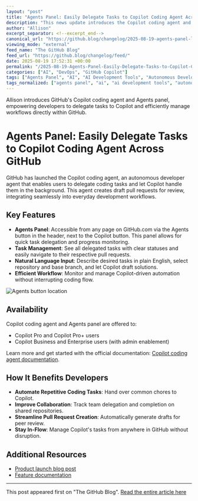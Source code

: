 ```yaml
---
layout: "post"
title: "Agents Panel: Easily Delegate Tasks to Copilot Coding Agent Across GitHub"
description: "This news update introduces the Copilot coding agent and the new Agents panel on GitHub.com, allowing developers to delegate coding tasks directly to Copilot and monitor their progress. The Agents panel streamlines workflows by letting users describe tasks in natural language, track task status, and review draft pull requests created autonomously by Copilot. Available for Copilot Pro, Pro+, Business, and Enterprise users, this feature is designed for efficient, AI-powered development management and team collaboration."
author: "Allison"
excerpt_separator: <!--excerpt_end-->
canonical_url: "https://github.blog/changelog/2025-08-19-agents-panel-launch-copilot-coding-agent-tasks-anywhere-on-github-com"
viewing_mode: "external"
feed_name: "The GitHub Blog"
feed_url: "https://github.blog/changelog/feed/"
date: 2025-08-19 17:52:31 +00:00
permalink: "/2025-08-19-Agents-Panel-Easily-Delegate-Tasks-to-Copilot-Coding-Agent-Across-GitHub.html"
categories: ["AI", "DevOps", "GitHub Copilot"]
tags: ["Agents Panel", "AI", "AI Development Tools", "Autonomous Developer Agent", "Code Review", "Copilot Business", "Copilot Coding Agent", "Copilot Enterprise", "Developer Collaboration", "DevOps", "Draft Pull Request", "GitHub", "GitHub Copilot", "Natural Language Tasks", "News", "Pro+", "Task Delegation", "Workflow Automation"]
tags_normalized: ["agents panel", "ai", "ai development tools", "autonomous developer agent", "code review", "copilot business", "copilot coding agent", "copilot enterprise", "developer collaboration", "devops", "draft pull request", "github", "github copilot", "natural language tasks", "news", "pro", "task delegation", "workflow automation"]
---
```


Allison introduces GitHub's Copilot coding agent and Agents panel, empowering developers to delegate tasks to Copilot and efficiently manage workflows directly within GitHub.<!--excerpt_end-->

# Agents Panel: Easily Delegate Tasks to Copilot Coding Agent Across GitHub

GitHub has launched the Copilot coding agent, an autonomous developer agent that enables users to delegate coding tasks and let Copilot handle them in the background. This agent creates draft pull requests for review, integrating seamlessly into everyday development workflows.

## Key Features

- **Agents Panel**: Accessible from any page on GitHub.com via the Agents button in the header, next to the Copilot button. This panel allows for quick task delegation and progress monitoring.
- **Task Management**: See all delegated tasks with clear statuses and easily navigate to their respective pull requests.
- **Natural Language Input**: Describe desired tasks in plain English, select repository and base branch, and let Copilot draft solutions.
- **Efficient Workflow**: Monitor and manage Copilot-driven automation without interrupting coding flow.

![Agents button location](https://github.com/user-attachments/assets/7ca17124-e7a6-47db-b0a9-2df4bf219b79)

## Availability

Copilot coding agent and Agents panel are offered to:

- Copilot Pro and Copilot Pro+ users
- Copilot Business and Enterprise users (with admin enablement)

Learn more and get started with the official documentation: [Copilot coding agent documentation](https://gh.io/copilot-coding-agent-docs).

## How It Benefits Developers

- **Automate Repetitive Coding Tasks**: Hand over common chores to Copilot.
- **Improve Collaboration**: Track team delegation and completion on shared repositories.
- **Streamline Pull Request Creation**: Automatically generate drafts for peer review.
- **Stay In-Flow**: Manage Copilot's tasks from anywhere in GitHub without disruption.

## Additional Resources

- [Product launch blog post](https://github.blog/news-insights/product-news/github-copilot-meet-the-new-coding-agent/)
- [Feature documentation](https://gh.io/copilot-coding-agent-docs)

---

This post appeared first on "The GitHub Blog". [Read the entire article here](https://github.blog/changelog/2025-08-19-agents-panel-launch-copilot-coding-agent-tasks-anywhere-on-github-com)
